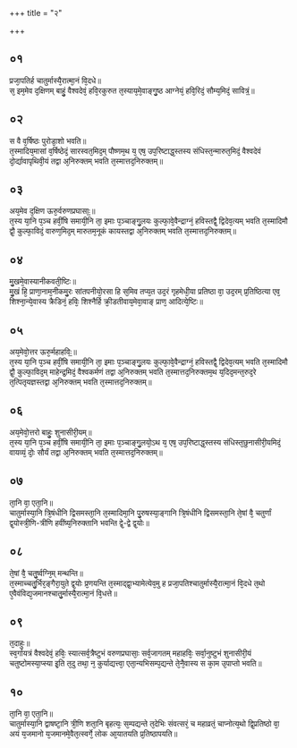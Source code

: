 +++
title = "२"

+++
## ०१
प्रजा᳘पतिर्ह चातुर्मास्यै᳘रात्मा᳘नं वि᳘दधे॥  
स᳘ इम᳘मेव द᳘क्षिणम् बाहुं᳘ वैश्वदेवं᳘ हवि᳘रकुरुत त᳘स्याय᳘मे᳘वाङ्गु᳘ष्ठ आग्नेयं᳘ हवि᳘रिदं᳘ सौम्य᳘मिदं᳘ सावित्रं᳟॥  
## ०२
स वै व᳘र्षिष्ठः पुरोडा᳘शो भवति॥  
त᳘स्मादिय᳘मासां व᳘र्षिष्ठेदं᳘ सारस्वत᳘मिद᳘म् पौष्णम᳘थ य᳘ एष᳘ उप᳘रिष्टाद्ध᳘स्तस्य संधिस्त᳘न्मारुत᳘मिदं᳘ वैश्वदेवं दो᳘र्द्यावापृथिवी᳘यं तद्वा अ᳘निरुक्तम् भवति त᳘स्मात्तद᳘निरुक्तम्॥  
## ०३
अय᳘मेव द᳘क्षिण ऊरु᳘र्वरुणप्रघासाः᳟॥  
त᳘स्य या᳘नि प᳘ञ्च हवीं᳘षि समायी᳘नि ता᳘ इमाः प᳘ञ्चाङ्गु᳘लयः कुल्फा᳘वे᳘वैन्द्राग्नं᳘ हविस्तद्वै᳘ द्विदेव᳘त्यम् भवति त᳘स्मादिमौ द्वौ᳘ कुल्फा᳘विदं᳘ वारुण᳘मिद᳘म् मारुतम᳘नूकं कायस्तद्वा अ᳘निरुक्तम् भवति त᳘स्मात्तद᳘निरुक्तम्॥  
## ०४
मु᳘खमे᳘वास्यानीकवती᳘ष्टिः॥  
मु᳘खं हि᳘ प्राणा᳘नाम᳘नीकमु᳘रः सांतपनीयो᳘रसा हि स᳘मिव तप्य᳘त उद᳘रं गृहमेधी᳘या प्रतिष्ठा वा᳘ उद᳘रम् प्र᳘तिष्ठित्या एव᳘ शिश्ना᳘न्ये᳘वास्य क्रैडिनं᳘ हविः᳘ शिश्नैर्हि क्री᳘डतीवाय᳘मेवा᳘वाङ् प्राण᳘ आदित्ये᳘ष्टिः॥  
## ०५
अय᳘मेवो᳘त्तर ऊरु᳘र्महाहविः᳟॥  
त᳘स्य या᳘नि प᳘ञ्च हवीं᳘षि समायी᳘नि ता᳘ इमाः प᳘ञ्चाङ्गु᳘लयः कुल्फा᳘वे᳘वैन्द्राग्नं᳘ हविस्तद्वै᳘ द्विदेव᳘त्यम् भवति त᳘स्मादिमौ द्वौ᳘ कुल्फा᳘विद᳘म् माहेन्द्र᳘मिदं᳘ वैश्वकर्मणं तद्वा अ᳘निरुक्तम् भवति त᳘स्मात्तद᳘निरुक्तम᳘थ य᳘दिद᳘मन्त᳘रुद᳘रे त᳘त्पितृयज्ञस्तद्वा अ᳘निरुक्तम् भवति त᳘स्मात्तद᳘निरुक्तम्॥  
## ०६
अय᳘मेवो᳘त्तरो बाहुः᳘ शुनासीरी᳘यम्॥  
त᳘स्य या᳘नि प᳘ञ्च हवीं᳘षि समायी᳘नि ता᳘ इमाः प᳘ञ्चाङ्गु᳘लयो᳘ऽथ य᳘ एष᳘ उप᳘रिष्टाद्ध᳘स्तस्य संधिस्त᳘छुनासीरी᳘यमिदं᳘ वायव्यं᳘ दोः᳘ सौर्यं तद्वा अ᳘निरुक्तम् भवति त᳘स्मात्तद᳘निरुक्तम्॥  
## ०७
ता᳘नि वा᳘ एता᳘नि॥  
चातुर्मास्या᳘नि त्रि᳘षंधीनि द्विसमस्ता᳘नि त᳘स्मादिमा᳘नि पु᳘रुषस्या᳘ङ्गानि त्रि᳘षंधीनि द्विसमस्ता᳘नि ते᳘षां वै᳘ चतुर्णां द्व᳘योस्त्री᳘णि-त्रीणि हवींष्य᳘निरुक्तानि भवन्ति द्वे᳘-द्वे द्व᳘योः॥  
## ०८
ते᳘षां वै᳘ चतु᳘र्ष्वग्नि᳘म् मन्थन्ति॥  
त᳘स्माच्चतु᳘र्भिर᳘ङ्गैरा᳘युते द्व᳘योः प्र᳘णयन्ति त᳘स्माद्द्वा᳘भ्यामेत्येव᳘मु ह प्रजा᳘पतिश्चातुर्मास्यै᳘रात्मा᳘नं वि᳘दधे त᳘थो ए᳘वैवंविद्य᳘जमानश्चातु᳘र्मास्यै᳘रात्मा᳘नं वि᳘धत्ते॥  
## ०९
त᳘दाहुः॥  
स्व᳘र्गायत्रं वैश्वदेवं᳘ हविः᳘ स्यात्सर्व᳘त्रैष्टुभं वरुणप्रघासाः᳘ सर्व᳘जागतम् महाहविः᳘ सर्वा᳘नुष्टुभं शुनासीरी᳘यं चतुष्टोमस्या᳘प्स्या इ᳘ति त᳘दु तथा᳘ न᳘ कुर्याद्यत्त्वा᳘ एता᳘न्यभिसम्प᳘द्यन्ते ते᳘नै᳘वास्य स का᳘म उ᳘पाप्तो भवति॥  
## १०
ता᳘नि वा᳘ एता᳘नि॥  
चातुर्मास्या᳘नि द्वाषष्टा᳘नि त्री᳘णि शता᳘नि बृहत्यः᳘ स᳘म्पद्यन्ते त᳘देभिः संवत्सरं᳘ च महाव्रतं᳘ चाप्नोत्य᳘थो द्वि᳘प्रतिष्ठो वा᳘ अयं य᳘जमानो य᳘जमानमे᳘वैत᳘त्स्वर्गे᳘ लोक आ᳘यातयति प्र᳘तिष्ठापयति॥  